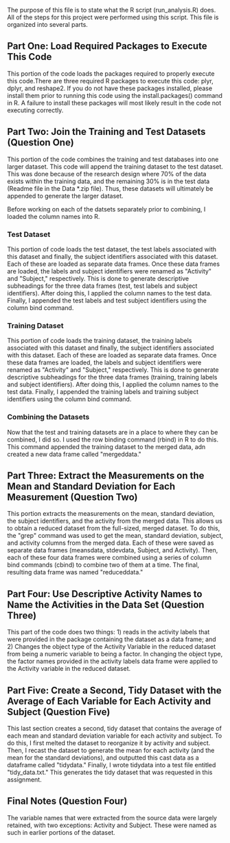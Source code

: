 The purpose of this file is to state what the R script (run_analysis.R) does. All of the steps for this project were performed using this script. This file is organized into
several parts.

## Part One: Load Required Packages to Execute This Code

This portion of the code loads the packages required to properly execute this code.There are three required R packages to execute this code: plyr, dplyr, and reshape2.
If you do not have these packages installed, please install them prior to running this code using the install.packages() command in R. A failure to install these packages will
most likely result in the code not executing correctly.

## Part Two: Join the Training and Test Datasets (Question One)

This portion of the code combines the training and test databases into one larger dataset. This code will append the training dataset to the test dataset. This was done
because of the research design where 70% of the data exists within the training data, and the remaining 30% is in the test data (Readme file in the Data *.zip file).
Thus, these datasets will ultimately be appended to generate the larger dataset.

Before working on each of the datsets separately prior to combining, I loaded the column names into R.

### Test Dataset

This portion of code loads the test dataset, the test labels associated with this dataset and finally, the subject identifiers associated with this dataset. Each of these are loaded as
separate data frames. Once these data frames are loaded, the labels and subject identifiers were renamed as "Activity" and "Subject," respectively. This is done to generate descriptive 
subheadings for the three data frames (test, test labels and subject identifiers). After doing this, I applied the column names to the test data. Finally, I appended the test labels
and test subject identifiers using the column bind command.

### Training Dataset

This portion of code loads the training dataset, the training labels associated with this dataset and finally, the subject identifiers associated with this dataset. Each of these are 
loaded as separate data frames. Once these data frames are loaded, the labels and subject identifiers were renamed as "Activity" and "Subject," respectively. This is done to generate 
descriptive subheadings for the three data frames (training, training labels and subject identifiers). After doing this, I applied the column names to the test data. Finally, I 
appended the training labels and training subject identifiers using the column bind command.

### Combining the Datasets

Now that the test and training datasets are in a place to where they can be combined, I did so. I used the row binding command (rbind) in R to do this. This command appended the
training dataset to the merged data, adn created a new data frame called "mergeddata."

## Part Three: Extract the Measurements on the Mean and Standard Deviation for Each Measurement (Question Two)

This portion extracts the measurements on the mean, standard deviation, the subject identifiers, and the activity from the merged data. This allows us to obtain a reduced dataset from
the full-sized, merged dataset. To do this, the "grep" command was used to get the mean, standard deviation, subject, and activity columns from the merged data. Each of these were saved
as separate data frames (meansdata, stdevdata, Subject, and Activity). Then, each of these four data frames were combined using a series of column bind commands (cbind) to combine
two of them at a time. The final, resulting data frame was named "reduceddata."

## Part Four: Use Descriptive Activity Names to Name the Activities in the Data Set (Question Three)

This part of the code does two things: 1) reads in the activity labels that were provided in the package containing the dataset as a data frame; and 2) Changes the object type of the
Activity Variable in the reduced dataset from being a numeric variable to being a factor. In changing the object type, the factor names provided in the activity labels data frame
were applied to the Activity variable in the reduced dataset.

## Part Five: Create a Second, Tidy Dataset with the Average of Each Variable for Each Activity and Subject (Question Five)

This last section creates a second, tidy dataset that contains the average of each mean and standard deviation variable for each activity and subject. To do this, I first melted the
dataset to reorganize it by activity and subject. Then, I recast the dataset to generate the mean for each activity (and the mean for the standard deviations), and outputted this
cast data as a dataframe called "tidydata." Finally, I wrote tidydata into a test file entitled "tidy_data.txt." This generates the tidy dataset that was requested in this assignment.

## Final Notes (Question Four)

The variable names that were extracted from the source data were largely retained, with two exceptions: Activity and Subject. These were named as such in earlier portions of the dataset.